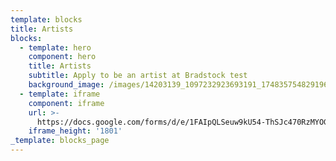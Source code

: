 ```yaml
---
template: blocks
title: Artists
blocks:
  - template: hero
    component: hero
    title: Artists
    subtitle: Apply to be an artist at Bradstock test
    background_image: /images/14203139_1097232923693191_1748357548291967710_n.jpg
  - template: iframe
    component: iframe
    url: >-
      https://docs.google.com/forms/d/e/1FAIpQLSeuw9kU54-ThSJc470RzMYOGAaeYk1Tgzh-XXm4X1Ppeoy_mw/viewform?embedded=true
    iframe_height: '1801'
_template: blocks_page
---
```


